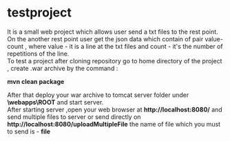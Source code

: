 # testproject

It is a small web project which allows user send a txt files to the rest point.<br>
On the another rest point user get the json data which contain of pair value-count , 
where value - it is a line at the txt files and count - it's the number of repetitions of the line.<br>
To test a project after cloning repository go to home directory of the project , 
create .war archive by the command : <p><b>mvn clean package</b></p>
After that deploy your war archive to tomcat server folder under <b>\webapps\ROOT</b> and start server.<br>
After starting  server ,open your web browser at <b>http://localhost:8080/</b> and send multiple files to server 
or send directly on <b>http://localhost:8080/uploadMultipleFile</b> the name of file which you must to send is - <b>file</b>
